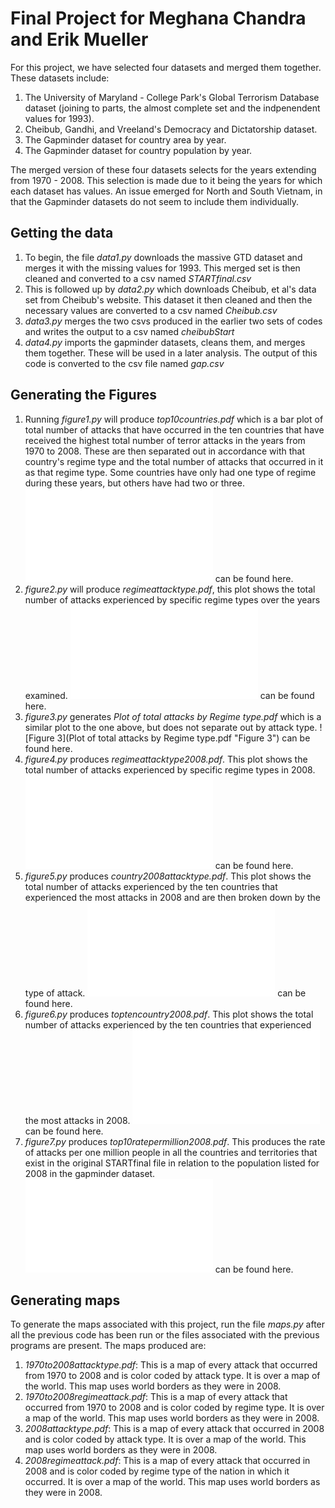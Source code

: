 # Final Project for Meghana Chandra and Erik Mueller
For this project, we have selected four datasets and merged them together.
These datasets include:
1. The University of Maryland - College Park's Global Terrorism Database dataset (joining to parts, the almost complete set and the indpenendent values for 1993).
2. Cheibub, Gandhi, and Vreeland's Democracy and Dictatorship dataset.
3. The Gapminder dataset for country area by year.
4. The Gapminder dataset for country population by year.

The merged version of these four datasets selects for the years extending from 1970 - 2008. This selection is made due to it being the years for which each dataset has values. An issue emerged for North and South Vietnam, in that the Gapminder datasets do not seem to include them individually.

## Getting the data
1. To begin, the file *data1.py* downloads the massive GTD dataset and merges it with the missing values for 1993. This merged set is then cleaned and converted to a csv named *STARTfinal.csv*
2. This is followed up by *data2.py* which downloads Cheibub, et al's data set from Cheibub's website. This dataset it then cleaned and then the necessary values are converted to a csv named *Cheibub.csv*
3. *data3.py* merges the two csvs produced in the earlier two sets of codes and writes the output to a csv named *cheibubStart*
4. *data4.py* imports the gapminder datasets, cleans them, and merges them together. These will be used in a later analysis. The output of this code is converted to the csv file named *gap.csv*

## Generating the Figures

1. Running *figure1.py* will produce *top10countries.pdf* which is a bar plot of total number of attacks that have occurred in the ten countries that have received the highest total number of terror attacks in the years from 1970 to 2008. These are then separated out in accordance with that country's regime type and the total number of attacks that occurred in it as that regime type. Some countries have only had one type of regime during these years, but others have had two or three.
![Figure 1](top10countries.pdf "Figure 1") can be found here.
2. *figure2.py* will produce *regimeattacktype.pdf*, this plot shows the total number of attacks experienced by specific regime types over the years examined. ![Figure 2](regimeattacktype.pdf "Figure 2") can be found here.
3. *figure3.py* generates *Plot of total attacks by Regime type.pdf* which is a similar plot to the one above, but does not separate out by attack type. ![Figure 3](Plot of total attacks by Regime type.pdf "Figure 3") can be found here.
4. *figure4.py* produces *regimeattacktype2008.pdf*. This plot shows the total number of attacks experienced by specific regime types in 2008. ![Figure 4](regimeattacktype2008.pdf "Figure 4") can be found here.
5. *figure5.py* produces *country2008attacktype.pdf*. This plot shows the total number of attacks experienced by the ten countries that experienced the most attacks in 2008 and are then broken down by the type of attack. ![Figure 5](country2008attacktype.pdf "Figure 5") can be found here.
6. *figure6.py* produces *toptencountry2008.pdf*. This plot shows the total number of attacks experienced by the ten countries that experienced the most attacks in 2008. ![Figure 6](toptencountry2008.pdf "Figure 6") can be found here.
7. *figure7.py* produces *top10ratepermillion2008.pdf*. This produces the rate of attacks per one million people in all the countries and territories that exist in the original STARTfinal file in relation to the population listed for 2008 in the gapminder dataset.  ![Figure 7](top10ratepermillion2008.pdf "Figure 7") can be found here.

## Generating maps
To generate the maps associated with this project, run the file *maps.py* after all the previous code has been run or the files associated with the previous programs are present. The maps produced are:
1. *1970to2008attacktype.pdf*: This is a map of every attack that occurred from 1970 to 2008 and is color coded by attack type. It is over a map of the world. This map uses world borders as they were in 2008.
2. *1970to2008regimeattack.pdf*: This is a map of every attack that occurred from 1970 to 2008 and is color coded by regime type. It is over a map of the world. This map uses world borders as they were in 2008.
3. *2008attacktype.pdf*: This is a map of every attack that occurred in 2008 and is color coded by attack type. It is over a map of the world. This map uses world borders as they were in 2008.
4. *2008regimeattack.pdf*: This is a map of every attack that occurred in 2008 and is color coded by regime type of the nation in which it occurred. It is over a map of the world. This map uses world borders as they were in 2008.